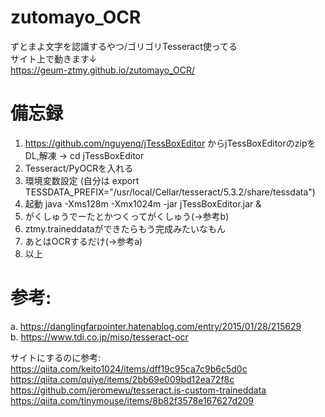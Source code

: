 # zutomayo_OCR
ずとまよ文字を認識するやつ/ゴリゴリTesseract使ってる  
サイト上で動きます↓  
https://geum-ztmy.github.io/zutomayo_OCR/  

# 備忘録
1. https://github.com/nguyenq/jTessBoxEditor からjTessBoxEditorのzipをDL,解凍 -> cd jTessBoxEditor
2. Tesseract/PyOCRを入れる
3. 環境変数設定 (自分は export TESSDATA_PREFIX="/usr/local/Cellar/tesseract/5.3.2/share/tessdata")
4. 起動 java -Xms128m -Xmx1024m -jar jTessBoxEditor.jar &
5. がくしゅうでーたとかつくってがくしゅう(->参考b)
6. ztmy.traineddataができたらもう完成みたいなもん
7. あとはOCRするだけ(->参考a)
8. 以上



  
# 参考:
a. https://danglingfarpointer.hatenablog.com/entry/2015/01/28/215629  
b. https://www.tdi.co.jp/miso/tesseract-ocr  

サイトにするのに参考:  
  https://qiita.com/keito1024/items/dff19c95ca7c9b6c5d0c  
  https://qiita.com/quiye/items/2bb69e009bd12ea72f8c  
  https://github.com/jeromewu/tesseract.js-custom-traineddata  
  https://qiita.com/tinymouse/items/8b82f3578e167627d209
